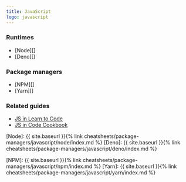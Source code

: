 ```yaml
---
title: JavaScript
logo: javascript
---
```



### Runtimes

- [Node][]
- [Deno][]


### Package managers

- [NPM][]
- [Yarn][]


### Related guides

- [JS in Learn to Code][]
- [JS in Code Cookbook][]


[Node]: {{ site.baseurl }}{% link cheatsheets/package-managers/javascript/node/index.md %}
[Deno]: {{ site.baseurl }}{% link cheatsheets/package-managers/javascript/deno/index.md %}

[NPM]: {{ site.baseurl }}{% link cheatsheets/package-managers/javascript/npm/index.md %}
[Yarn]: {{ site.baseurl }}{% link cheatsheets/package-managers/javascript/yarn/index.md %}

[JS in Learn to Code]: https://github.com/MichaelCurrin/learn-to-code/blob/master/en/topics/scripting_languages/JavaScript/README.md
[JS in Code Cookbook]: https://michaelcurrin.github.io/code-cookbook/recipes/javascript/
